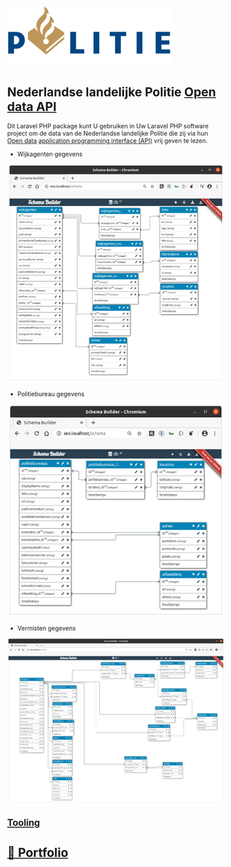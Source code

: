 ![politie_logo](./docs/politie_logo.svg?raw=true "politie_logo")

# Nederlandse landelijke Politie [Open data API](https://www.politie.nl/algemeen/open-data.html)

Dit Laravel PHP package kunt U gebruiken in Uw Laravel PHP software project om de data van de Nederlandse landelijke Politie die zij via hun [Open data](https://www.politie.nl/algemeen/open-data.html) [application programming interface (API)](https://nl.wikipedia.org/wiki/Application_programming_interface) vrij geven te lezen.

* Wijkagenten gegevens

![wijkagenten](./docs/wijkagenten.png?raw=true "wijkagenten")

* Politiebureau gegevens

![politiebureaus](./docs/politiebureaus.png?raw=true "politiebureaus")

* Vermisten gegevens

![vermisten](./docs/vermisten.png?raw=true "vermisten")

## [Tooling](https://github.com/noud/politie-open-data-api/blob/master/README_tooling.md)

# [📁 Portfolio](https://github.com/noud/portfolio#portfolio-repositories-index)